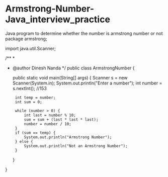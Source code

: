 # Armstrong-Number-Java_interview_practice
Java program to determine whether the number is armstrong number or not
package armstrong;

import java.util.Scanner;

/**
 *
 * @author Dinesh Nanda
 */
public class ArmstrongNumber {

    public static void main(String[] args) {
        Scanner s = new Scanner(System.in);
        System.out.println("Enter a number");
        int number = s.nextInt(); //153

        int temp = number;
        int sum = 0;

        while (number > 0) {
            int last = number % 10;
            sum = sum + (last * last * last);
            number = number / 10;
        }
        if (sum == temp) {
            System.out.println("Armstrong Number");
        } else {
            System.out.println("Not an Armstrong Number");
        }
    }

}

